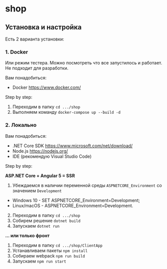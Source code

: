 # shop

## Установка и настройка

Есть 2 варианта установки:

### 1. Docker

Или режим тестера. Можно посмотреть что все запустилось и работает. Не подходит для разработки.

Вам понадобиться:

* Docker https://www.docker.com/

Step by step:

1. Переходим в папку `cd .../shop` 
2. Выполняем команду `docker-compose up --build -d` 

### 2. Локально

Вам понадобиться:

* .NET Core SDK https://www.microsoft.com/net/download/
* Node.js https://nodejs.org/
* IDE (рекомендую Visual Studio Code)

Step by step:

**ASP.NET Core + Angular 5 = SSR**

1. Убеждаемся в наличии переменной среды `ASPNETCORE_Environment` со значением `Development`
* Windows 10 - SET ASPNETCORE_Environment=Development;
* Linux/macOS - ASPNETCORE_Environment=Development.
2. Переходим в папку `cd .../shop`
3. Собирем решение `dotnet build`
4. Запускаем `dotnet run`

**... или только фронт**

1. Переходим в папку `cd .../shop/ClientApp`
2. Устанавливаем пакеты `npm install`
2. Собираем webpack `npm run build`
3. Запускаем `npm run start`
